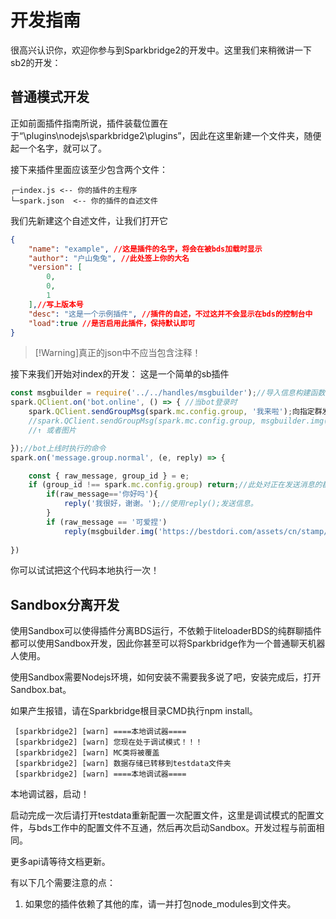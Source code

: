 # 开发指南

很高兴认识你，欢迎你参与到Sparkbridge2的开发中。这里我们来稍微讲一下sb2的开发：

## 普通模式开发

正如前面插件指南所说，插件装载位置在于“\plugins\nodejs\sparkbridge2\plugins”，因此在这里新建一个文件夹，随便起一个名字，就可以了。

接下来插件里面应该至少包含两个文件：
``` 
┌─index.js <-- 你的插件的主程序
└─spark.json  <-- 你的插件的自述文件

```
我们先新建这个自述文件，让我们打开它
```json
{
    "name": "example", //这是插件的名字，将会在被bds加载时显示
    "author": "户山兔兔", //此处签上你的大名
    "version": [
        0,
        0,
        1
    ],//写上版本号
    "desc": "这是一个示例插件", //插件的自述，不过这并不会显示在bds的控制台中
    "load":true //是否启用此插件，保持默认即可
}
```
>[!Warning]真正的json中不应当包含注释！

接下来我们开始对index的开发：
这是一个简单的sb插件
```js
const msgbuilder = require('../../handles/msgbuilder');//导入信息构建函数
spark.QClient.on('bot.online', () => { //当bot登录时
    spark.QClient.sendGroupMsg(spark.mc.config.group, '我来啦');向指定群发送字符
    //spark.QClient.sendGroupMsg(spark.mc.config.group, msgbuilder.img('https://bestdori.com/assets/cn/stamp/01_rip/stamp_002001.png'));
    //↑ 或者图片

});//bot上线时执行的命令
spark.on('message.group.normal', (e, reply) => {

    const { raw_message, group_id } = e;
    if (group_id !== spark.mc.config.group) return;//此处对正在发送消息的群聊判断，查看是否和配置文件一致
        if(raw_message=='你好吗'){
			reply('我很好，谢谢。');//使用reply();发送信息。
        }
        if (raw_message == '可爱捏')
            reply(msgbuilder.img('https://bestdori.com/assets/cn/stamp/01_rip/stamp_001007.png'))//这里可以发一张在线图片
    
})

```
你可以试试把这个代码本地执行一次！

## Sandbox分离开发

使用Sandbox可以使得插件分离BDS运行，不依赖于liteloaderBDS的纯群聊插件都可以使用Sandbox开发，因此你甚至可以将Sparkbridge作为一个普通聊天机器人使用。

使用Sandbox需要Nodejs环境，如何安装不需要我多说了吧，安装完成后，打开Sandbox.bat。

如果产生报错，请在Sparkbridge根目录CMD执行npm install。

```
 [sparkbridge2] [warn] ====本地调试器====
 [sparkbridge2] [warn] 您现在处于调试模式！！！
 [sparkbridge2] [warn] MC类将被覆盖
 [sparkbridge2] [warn] 数据存储已转移到testdata文件夹
 [sparkbridge2] [warn] ====本地调试器====
```
本地调试器，启动！

启动完成一次后请打开testdata重新配置一次配置文件，这里是调试模式的配置文件，与bds工作中的配置文件不互通，然后再次启动Sandbox。开发过程与前面相同。

更多api请等待文档更新。

有以下几个需要注意的点：

1. 如果您的插件依赖了其他的库，请一并打包node_modules到文件夹。
